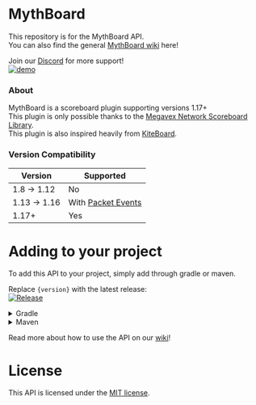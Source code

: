 # MythBoard
This repository is for the MythBoard API.<br>
You can also find the general [MythBoard wiki](../../wiki) here!

Join our [Discord](https://discord.gg/DF833eDanm) for more support!<br>
[![demo](https://img.shields.io/discord/686041145218039861?logo=discord)](https://discord.gg/DF833eDanm)

### About
MythBoard is a scoreboard plugin supporting versions 1.17+<br>
This plugin is only possible thanks to the [Megavex Network Scoreboard Library](https://github.com/MegavexNetwork/scoreboard-library/).<br>
This plugin is also inspired heavily from [KiteBoard](https://www.spigotmc.org/resources/kiteboard.13694/).

### Version Compatibility

| Version      | Supported                                                       |
|--------------|-----------------------------------------------------------------|
| 1.8 -> 1.12  | No                                                              |
| 1.13 -> 1.16 | With [Packet Events](https://github.com/retrooper/packetevents) |
| 1.17+        | Yes                                                             |

# Adding to your project
To add this API to your project, simply add through gradle or maven.

Replace `{version}` with the latest release:<br>
[![Release](https://jitpack.io/v/DeOpping/MythBoardAPI.svg)](https://jitpack.io/#DeOpping/MythBoardAPI)

<details><summary>Gradle</summary>

```gradle
repositories {
    maven { url = 'https://jitpack.io' }
}

dependencies {
    compileOnly 'com.github.DeOpping:MythBoardAPI:{version}'
}
```
</details>
<details><summary>Maven</summary>

```xml
<repositories>
    <id>jitpack</id>
    <name>JitPack</name>
    <url>https://jitpack.io</url>
</repositories>

<dependencies>
    <dependency>
        <groupId>com.github.DeOpping</groupId>
        <artifactId>MythBoardAPI</artifactId>
        <version>{version}</version>
        <scope>provided</scope>
    </dependency>
</dependencies>
```
</details>

Read more about how to use the API on our [wiki](../../wiki)!

# License
This API is licensed under the [MIT license](./LICENSE).
